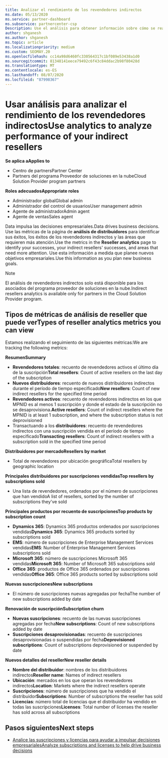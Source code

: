 ```yaml
---
title: Analizar el rendimiento de los revendedores indirectos
ms.date: 05/13/2020
ms.service: partner-dashboard
ms.subservice: partnercenter-csp
Description: Use el análisis para obtener información sobre cómo se realizan los revendedores indirectos, sus éxitos y áreas que puedan necesitar más atención.
author: shganesh
ms.author: shganesh
ms.topic: article
ms.localizationpriority: medium
ms.custom: SEOMAY.20
ms.openlocfilehash: cc14a98d6460fc330564317c1bf089e53438a1d0
ms.sourcegitcommit: 81348141eece79492c6f43c84ddac2b98f80428d
ms.translationtype: MT
ms.contentlocale: es-ES
ms.lasthandoff: 08/07/2020
ms.locfileid: "87998367"
---
```

# <a name="use-analytics-to-analyze-performance-of-your-indirect-resellers"></a><span data-ttu-id="580ea-103">Usar análisis para analizar el rendimiento de los revendedores indirectos</span><span class="sxs-lookup"><span data-stu-id="580ea-103">Use analytics to analyze performance of your indirect resellers</span></span>

<span data-ttu-id="580ea-104">**Se aplica a**</span><span class="sxs-lookup"><span data-stu-id="580ea-104">**Applies to**</span></span>

- <span data-ttu-id="580ea-105">Centro de partners</span><span class="sxs-lookup"><span data-stu-id="580ea-105">Partner Center</span></span>
- <span data-ttu-id="580ea-106">Partners del programa Proveedor de soluciones en la nube</span><span class="sxs-lookup"><span data-stu-id="580ea-106">Cloud Solution Provider program partners</span></span>

<span data-ttu-id="580ea-107">**Roles adecuados**</span><span class="sxs-lookup"><span data-stu-id="580ea-107">**Appropriate roles**</span></span>

- <span data-ttu-id="580ea-108">Administrador global</span><span class="sxs-lookup"><span data-stu-id="580ea-108">Global admin</span></span>
- <span data-ttu-id="580ea-109">Administrador del control de usuarios</span><span class="sxs-lookup"><span data-stu-id="580ea-109">User management admin</span></span>
- <span data-ttu-id="580ea-110">Agente de administrador</span><span class="sxs-lookup"><span data-stu-id="580ea-110">Admin agent</span></span>
- <span data-ttu-id="580ea-111">Agente de ventas</span><span class="sxs-lookup"><span data-stu-id="580ea-111">Sales agent</span></span>

<span data-ttu-id="580ea-112">Data impulsa las decisiones empresariales.</span><span class="sxs-lookup"><span data-stu-id="580ea-112">Data drives business decisions.</span></span> <span data-ttu-id="580ea-113">Use las métricas de la página de **análisis de distribuidores** para identificar sus éxitos, los éxitos de los revendedores indirectos y las áreas que requieren más atención.</span><span class="sxs-lookup"><span data-stu-id="580ea-113">Use the metrics in the **Reseller analytics** page to identify your successes, your indirect resellers' successes, and areas that need more attention.</span></span> <span data-ttu-id="580ea-114">Use esta información a medida que planee nuevos objetivos empresariales.</span><span class="sxs-lookup"><span data-stu-id="580ea-114">Use this information as you plan new business goals.</span></span>

> [!NOTE]
> <span data-ttu-id="580ea-115">El análisis de revendedores indirectos solo está disponible para los asociados del programa proveedor de soluciones en la nube.</span><span class="sxs-lookup"><span data-stu-id="580ea-115">Indirect resellers analytics is available only for partners in the Cloud Solution Provider program.</span></span>

## <a name="types-of-reseller-analytics-metrics-you-can-view"></a><span data-ttu-id="580ea-116">Tipos de métricas de análisis de reseller que puede ver</span><span class="sxs-lookup"><span data-stu-id="580ea-116">Types of reseller analytics metrics you can view</span></span>

<span data-ttu-id="580ea-117">Estamos realizando el seguimiento de las siguientes métricas:</span><span class="sxs-lookup"><span data-stu-id="580ea-117">We are tracking the following metrics:</span></span>

<span data-ttu-id="580ea-118">**Resumen**</span><span class="sxs-lookup"><span data-stu-id="580ea-118">**Summary**</span></span>  
 - <span data-ttu-id="580ea-119">**Revendedores totales**: recuento de revendedores activos el último día de la suscripción</span><span class="sxs-lookup"><span data-stu-id="580ea-119">**Total resellers**: Count of active resellers on the last day of the subscription</span></span>  
 - <span data-ttu-id="580ea-120">**Nuevos distribuidores**: recuento de nuevos distribuidores indirectos durante el período de tiempo especificado</span><span class="sxs-lookup"><span data-stu-id="580ea-120">**New resellers**: Count of new indirect resellers for the specified time period</span></span>  
 - <span data-ttu-id="580ea-121">**Revendedores activos**: recuento de revendedores indirectos en los que MPNID es al menos 1 suscripción y donde el estado de la suscripción no se desaprovisiona.</span><span class="sxs-lookup"><span data-stu-id="580ea-121">**Active resellers**: Count of indirect resellers where the MPNID is at least 1 subscription, and where the subscription status is not deprovisioned</span></span>  
 - <span data-ttu-id="580ea-122">Transactuando a los **distribuidores**: recuento de revendedores indirectos con una suscripción vendida en el período de tiempo especificado</span><span class="sxs-lookup"><span data-stu-id="580ea-122">**Transacting resellers**: Count of indirect resellers with a subscription sold in the specified time period</span></span>  

<span data-ttu-id="580ea-123">**Distribuidores por mercado**</span><span class="sxs-lookup"><span data-stu-id="580ea-123">**Resellers by market**</span></span>  
 - <span data-ttu-id="580ea-124">Total de revendedores por ubicación geográfica</span><span class="sxs-lookup"><span data-stu-id="580ea-124">Total resellers by geographic location</span></span>  

<span data-ttu-id="580ea-125">**Principales distribuidores por suscripciones vendidas**</span><span class="sxs-lookup"><span data-stu-id="580ea-125">**Top resellers by subscriptions sold**</span></span>
 - <span data-ttu-id="580ea-126">Una lista de revendedores, ordenados por el número de suscripciones que han vendido</span><span class="sxs-lookup"><span data-stu-id="580ea-126">A list of resellers, sorted by the number of subscriptions they've sold</span></span>  

<span data-ttu-id="580ea-127">**Principales productos por recuento de suscripciones**</span><span class="sxs-lookup"><span data-stu-id="580ea-127">**Top products by subscription count**</span></span>  
 - <span data-ttu-id="580ea-128">**Dynamics 365**: Dynamics 365 productos ordenados por suscripciones vendidas</span><span class="sxs-lookup"><span data-stu-id="580ea-128">**Dynamics 365**: Dynamics 365 products sorted by subscriptions sold</span></span>  
 - <span data-ttu-id="580ea-129">**EMS**: número de suscripciones de Enterprise Management Services vendidas</span><span class="sxs-lookup"><span data-stu-id="580ea-129">**EMS**: Number of Enterprise Management Services subscriptions sold</span></span>  
 - <span data-ttu-id="580ea-130">**Microsoft 365**: número de suscripciones Microsoft 365 vendidas</span><span class="sxs-lookup"><span data-stu-id="580ea-130">**Microsoft 365**: Number of Microsoft 365 subscriptions sold</span></span>  
 - <span data-ttu-id="580ea-131">**Office 365**: productos de Office 365 ordenados por suscripciones vendidas</span><span class="sxs-lookup"><span data-stu-id="580ea-131">**Office 365**: Office 365 products sorted by subscriptions sold</span></span>  

<span data-ttu-id="580ea-132">**Nuevas suscripciones**</span><span class="sxs-lookup"><span data-stu-id="580ea-132">**New subscriptions**</span></span>  
 - <span data-ttu-id="580ea-133">El número de suscripciones nuevas agregadas por fecha</span><span class="sxs-lookup"><span data-stu-id="580ea-133">The number of new subscriptions added by date</span></span>  

<span data-ttu-id="580ea-134">**Renovación de suscripción**</span><span class="sxs-lookup"><span data-stu-id="580ea-134">**Subscription churn**</span></span>  
 - <span data-ttu-id="580ea-135">**Nuevas suscripciones**: recuento de las nuevas suscripciones agregadas por fecha</span><span class="sxs-lookup"><span data-stu-id="580ea-135">**New subscriptions**: Count of new subscriptions added by date</span></span>  
 - <span data-ttu-id="580ea-136">**Suscripciones desaprovisionadas**: recuento de suscripciones desaprovisionadas o suspendidas por fecha</span><span class="sxs-lookup"><span data-stu-id="580ea-136">**Deprovisioned subscriptions**: Count of subscriptions deprovisioned or suspended by date</span></span>  

<span data-ttu-id="580ea-137">**Nuevos detalles del reseller**</span><span class="sxs-lookup"><span data-stu-id="580ea-137">**New reseller details**</span></span>  
 - <span data-ttu-id="580ea-138">**Nombre del distribuidor**: nombres de los distribuidores indirectos</span><span class="sxs-lookup"><span data-stu-id="580ea-138">**Reseller name**: Names of indirect resellers</span></span>  
 - <span data-ttu-id="580ea-139">**Ubicación**: mercados en los que operan los revendedores indirectos</span><span class="sxs-lookup"><span data-stu-id="580ea-139">**Location**: Markets where the indirect resellers operate</span></span>  
 - <span data-ttu-id="580ea-140">**Suscripciones**: número de suscripciones que ha vendido el distribuidor</span><span class="sxs-lookup"><span data-stu-id="580ea-140">**Subscriptions**: Number of subscriptions the reseller has sold</span></span>  
 - <span data-ttu-id="580ea-141">**Licencias**: número total de licencias que el distribuidor ha vendido en todas las suscripciones</span><span class="sxs-lookup"><span data-stu-id="580ea-141">**Licenses**: Total number of licenses the reseller has sold across all subscriptions</span></span>  
  
## <a name="next-steps"></a><span data-ttu-id="580ea-142">Pasos siguientes</span><span class="sxs-lookup"><span data-stu-id="580ea-142">Next steps</span></span>

- [<span data-ttu-id="580ea-143">Analice las suscripciones y licencias para ayudar a impulsar decisiones empresariales</span><span class="sxs-lookup"><span data-stu-id="580ea-143">Analyze subscriptions and licenses to help drive business decisions</span></span>](analyze-subscriptions-licenses.md)
